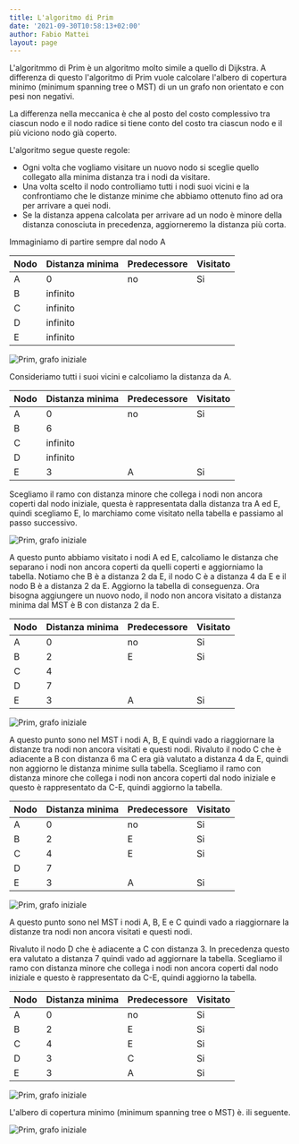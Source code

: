 ```yaml
---
title: L'algoritmo di Prim
date: '2021-09-30T10:58:13+02:00'
author: Fabio Mattei
layout: page
---
```


L'algoritmmo di Prim è un algoritmo molto simile a quello di Dijkstra. A differenza di questo l'algoritmo di Prim vuole calcolare l'albero di copertura minimo (minimum spanning tree o MST) di un un grafo non orientato e con pesi non negativi.

La differenza nella meccanica è che al posto del costo complessivo tra ciascun nodo e il nodo radice si tiene conto del costo tra ciascun nodo e il più viciono nodo già coperto.

L'algoritmo segue queste regole:

* Ogni volta che vogliamo visitare un nuovo nodo si sceglie quello collegato alla minima distanza tra i nodi da visitare.
* Una volta scelto il nodo controlliamo tutti i nodi suoi vicini e la confrontiamo che le distanze minime che abbiamo ottenuto fino ad ora per arrivare a quei nodi.
* Se la distanza appena calcolata per arrivare ad un nodo è minore della distanza conosciuta in precedenza, aggiorneremo la distanza più corta.

Immaginiamo di partire sempre dal nodo A

| Nodo | Distanza minima | Predecessore | Visitato |
| ---- | --------------- | ------------ | -------- |
| A    | 0               | no           | Si       |
| B    | infinito        |              |          |
| C    | infinito        |              |          |
| D    | infinito        |              |          |
| E    | infinito        |              |          |

![Prim, grafo iniziale](/informaticainsieme/images/algoritmi/prim/prim01.png)

Consideriamo tutti i suoi vicini e calcoliamo la distanza da A.

| Nodo | Distanza minima | Predecessore | Visitato |
| ---- | --------------- | ------------ | -------- |
| A    | 0               | no           | Si       |
| B    | 6               |              |          |
| C    | infinito        |              |          |
| D    | infinito        |              |          |
| E    | 3               | A            | Si       |

Scegliamo il ramo con distanza minore che collega i nodi non ancora coperti dal nodo iniziale, questa è rappresentata dalla distanza tra A ed E, quindi scegliamo E, lo marchiamo come visitato nella tabella e passiamo al passo successivo.

![Prim, grafo iniziale](/informaticainsieme/images/algoritmi/prim/prim02.png)

A questo punto abbiamo visitato i nodi A ed E, calcoliamo le distanza che separano i nodi non ancora coperti da quelli coperti e aggiorniamo la tabella. Notiamo che B è a distanza 2 da E, il nodo C è a distanza 4 da E e il nodo B è a distanza 2 da E. Aggiorno la tabella di conseguenza. Ora bisogna aggiungere un nuovo nodo, il nodo non ancora visitato a distanza minima dal MST è B con distanza 2 da E.

| Nodo | Distanza minima | Predecessore | Visitato |
| ---- | --------------- | ------------ | -------- |
| A    | 0               | no           | Si       |
| B    | 2               | E            | Si       |
| C    | 4               |              |          |
| D    | 7               |              |          |
| E    | 3               | A            | Si       |

![Prim, grafo iniziale](/informaticainsieme/images/algoritmi/prim/prim03.png)

A questo punto sono nel MST i nodi A, B, E quindi vado a riaggiornare la distanze tra nodi non ancora visitati e questi nodi. Rivaluto il nodo C che è adiacente a B con distanza 6 ma C era già valutato a distanza 4 da E, quindi non aggiorno le distanza minime sulla tabella.
Scegliamo il ramo con distanza minore che collega i nodi non ancora coperti dal nodo iniziale e questo è rappresentato da C-E, quindi aggiorno la tabella.

| Nodo | Distanza minima | Predecessore | Visitato |
| ---- | --------------- | ------------ | -------- |
| A    | 0               | no           | Si       |
| B    | 2               | E            | Si       |
| C    | 4               | E            | Si       |
| D    | 7               |              |          |
| E    | 3               | A            | Si       |

![Prim, grafo iniziale](/informaticainsieme/images/algoritmi/prim/prim04.png)

A questo punto sono nel MST i nodi A, B, E e C quindi vado a riaggiornare la distanze tra nodi non ancora visitati e questi nodi.

Rivaluto il nodo D che è adiacente a C con distanza 3. In precedenza questo era valutato a distanza 7 quindi vado ad aggiornare la tabella.
Scegliamo il ramo con distanza minore che collega i nodi non ancora coperti dal nodo iniziale e questo è rappresentato da C-E, quindi aggiorno la tabella.

| Nodo | Distanza minima | Predecessore | Visitato |
| ---- | --------------- | ------------ | -------- |
| A    | 0               | no           | Si       |
| B    | 2               | E            | Si       |
| C    | 4               | E            | Si       |
| D    | 3               | C            | Si       |
| E    | 3               | A            | Si       |


![Prim, grafo iniziale](/informaticainsieme/images/algoritmi/prim/prim05.png)

L'albero di copertura minimo (minimum spanning tree o MST) è. ili seguente.

![Prim, grafo iniziale](/informaticainsieme/images/algoritmi/prim/prim06.png)



